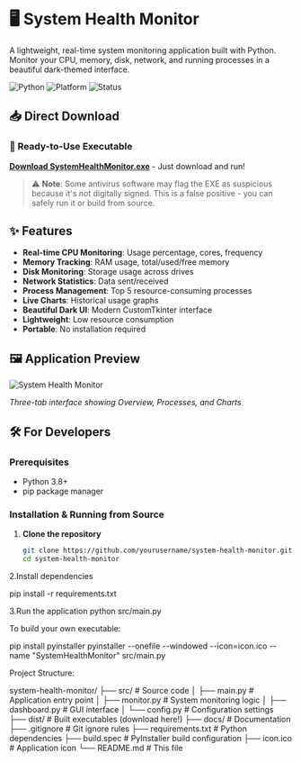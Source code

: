 # 🖥️ System Health Monitor

A lightweight, real-time system monitoring application built with Python. Monitor your CPU, memory, disk, network, and running processes in a beautiful dark-themed interface.

![Python](https://img.shields.io/badge/Python-3.8%2B-green)
![Platform](https://img.shields.io/badge/Platform-Windows-lightgrey)
![Status](https://img.shields.io/badge/Status-Stable-brightgreen)

## 📥 Direct Download

### 🚀 Ready-to-Use Executable
[**Download SystemHealthMonitor.exe**](./dist/SystemHealthMonitor.exe) - Just download and run!

> ⚠️ **Note**: Some antivirus software may flag the EXE as suspicious because it's not digitally signed. This is a false positive - you can safely run it or build from source.

## ✨ Features

- **Real-time CPU Monitoring**: Usage percentage, cores, frequency
- **Memory Tracking**: RAM usage, total/used/free memory
- **Disk Monitoring**: Storage usage across drives
- **Network Statistics**: Data sent/received
- **Process Management**: Top 5 resource-consuming processes
- **Live Charts**: Historical usage graphs
- **Beautiful Dark UI**: Modern CustomTkinter interface
- **Lightweight**: Low resource consumption
- **Portable**: No installation required

## 🖼️ Application Preview

![System Health Monitor](docs/preview.png)

*Three-tab interface showing Overview, Processes, and Charts*

## 🛠️ For Developers

### Prerequisites
- Python 3.8+
- pip package manager

### Installation & Running from Source

1. **Clone the repository**
   ```bash
   git clone https://github.com/yourusername/system-health-monitor.git
   cd system-health-monitor

2.Install dependencies

pip install -r requirements.txt

3.Run the application
python src/main.py


To build your own executable:

pip install pyinstaller
pyinstaller --onefile --windowed --icon=icon.ico --name "SystemHealthMonitor" src/main.py


Project Structure:

system-health-monitor/
├── src/                 # Source code
│   ├── main.py         # Application entry point
│   ├── monitor.py      # System monitoring logic
│   ├── dashboard.py    # GUI interface
│   └── config.py       # Configuration settings
├── dist/               # Built executables (download here!)
├── docs/               # Documentation
├── .gitignore          # Git ignore rules
├── requirements.txt    # Python dependencies
├── build.spec          # PyInstaller build configuration
├── icon.ico           # Application icon
└── README.md          # This file
